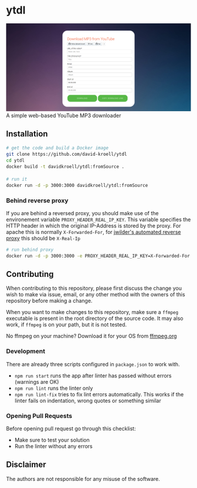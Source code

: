 # ytdl
![Screenshot from ytdl](screenshot.png "Screenshot from ytdl")
A simple web-based YouTube MP3 downloader

## Installation

```bash
# get the code and build a Docker image
git clone https://github.com/david-kroell/ytdl
cd ytdl
docker build -t davidkroell/ytdl:fromSource .

# run it
docker run -d -p 3000:3000 davidkroell/ytdl:fromSource
```

### Behind reverse proxy

If you are behind a reversed proxy, you should make use of the environement variable `PROXY_HEADER_REAL_IP_KEY`. This variable specifies the HTTP header in which the original IP-Address is stored by the proxy. For apache this is normally `X-Forwarded-For`, for [jwilder's automated reverse proxy](https://github.com/jwilder/nginx-proxy) this should be `X-Real-Ip`

```bash
# run behind proxy
docker run -d -p 3000:3000 -e PROXY_HEADER_REAL_IP_KEY=X-Forwarded-For davidkroell/ytdl:fromSource
```

## Contributing
When contributing to this repository, please first discuss the change you wish to make via issue, email, or any other method with the owners of this repository before making a change.

When you want to make changes to this repository, make sure a `ffmpeg` executable is present in the root directory of the source code. It may also work, if `ffmpeg` is on your path, but it is not tested.

No ffmpeg on your machine? Download it for your OS from [ffmpeg.org](https://www.ffmpeg.org/download.html)

### Development
There are already three scripts configured in `package.json` to work with.

- `npm run start` runs the app after linter has passed without errors (warnings are OK)
- `npm run lint` runs the linter only
- `npm run lint-fix` tries to fix lint errors automatically. This works if the linter fails on indentation, wrong quotes or something similar

### Opening Pull Requests
Before opening pull request go through this checklist:
- Make sure to test your solution
- Run the linter without any errors

## Disclaimer
The authors are not responsible for any misuse of the software.